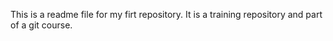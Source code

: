 This is a readme file for my firt repository. It is a training repository and part of a git course. 
